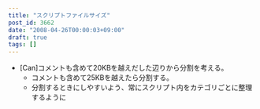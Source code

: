 ```yaml
---
title: "スクリプトファイルサイズ"
post_id: 3662
date: "2008-04-26T00:00:03+09:00"
draft: true
tags: []
---
```



* [Can]コメントも含めて20KBを越えだした辺りから分割を考える。
  * コメントも含めて25KBを越えたら分割する。
  * 分割するときにしやすいよう、常にスクリプト内をカテゴリごとに整理するように
